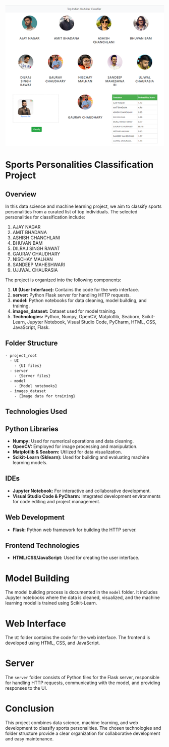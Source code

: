 ![Alt Text](/ui-screenshot.jpg)
# Sports Personalities Classification Project

## Overview

In this data science and machine learning project, we aim to classify sports personalities from a curated list of top individuals. The selected personalities for classification include:

1. AJAY NAGAR
2. AMIT BHADANA
3. ASHISH CHANCHLANI
4. BHUVAN BAM
5. DILRAJ SINGH RAWAT
6. GAURAV CHAUDHARY
7. NISCHAY MALHAN
8. SANDEEP MAHESHWARI
9. UJJWAL CHAURASIA

The project is organized into the following components:

1. **UI (User Interface):** Contains the code for the web interface.
2. **server:** Python Flask server for handling HTTP requests.
3. **model:** Python notebooks for data cleaning, model building, and training.
4. **images_dataset:** Dataset used for model training.
5. **Technologies:** Python, Numpy, OpenCV, Matplotlib, Seaborn, Scikit-Learn, Jupyter Notebook, Visual Studio Code, PyCharm, HTML, CSS, JavaScript, Flask.

## Folder Structure

```plaintext
- project_root
  - UI
    - {UI files}
  - server
    - {Server files}
  - model
    - {Model notebooks}
  - images_dataset
    - {Image data for training}
```

## Technologies Used

## Python Libraries
- **Numpy:** Used for numerical operations and data cleaning.
- **OpenCV:** Employed for image processing and manipulation.
- **Matplotlib & Seaborn:** Utilized for data visualization.
- **Scikit-Learn (Sklearn):** Used for building and evaluating machine learning models.

## IDEs
- **Jupyter Notebook:** For interactive and collaborative development.
- **Visual Studio Code & PyCharm:** Integrated development environments for code editing and project management.

## Web Development
- **Flask:** Python web framework for building the HTTP server.

## Frontend Technologies
- **HTML/CSS/JavaScript:** Used for creating the user interface.

# Model Building

The model building process is documented in the `model` folder. It includes Jupyter notebooks where the data is cleaned, visualized, and the machine learning model is trained using Scikit-Learn.

# Web Interface

The `UI` folder contains the code for the web interface. The frontend is developed using HTML, CSS, and JavaScript.

# Server

The `server` folder consists of Python files for the Flask server, responsible for handling HTTP requests, communicating with the model, and providing responses to the UI.

# Conclusion

This project combines data science, machine learning, and web development to classify sports personalities. The chosen technologies and folder structure provide a clear organization for collaborative development and easy maintenance.

